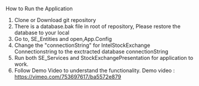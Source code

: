 How to Run the Application
1) Clone or Download git repository
2) There is a database.bak file in root of repository, Please restore the database to your local
3) Go to, SE_Entities and open,App.Config
4) Change the "connectionString" for IntelStockExchange Connectionstring to the exctracted database connectionString
5) Run both SE_Services and StockExchangePresentation for application to work.
6) Follow Demo Video to understand the functionality.
    Demo video : https://vimeo.com/753697617/ba5572e879